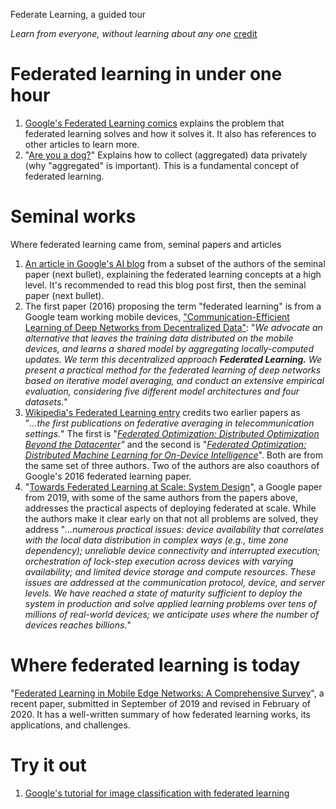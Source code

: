 Federate Learning, a guided tour

*Learn from everyone, without learning about any one* [credit](https://federated.withgoogle.com/)

# Federated learning in under one hour

1. [Google's Federated Learning
  comics](https://federated.withgoogle.com/) explains the
  problem that federated learning solves and how it solves it. It
  also has references to other articles to learn more.
1. "[Are you a
  dog?](https://security.googleblog.com/2014/10/learning-statistics-with-privacy-aided.html)"
  Explains how to collect (aggregated) data privately (why
  "aggregated" is important). This is a fundamental concept of
  federated learning.

# Seminal works

Where federated learning came from, seminal papers and articles

1. [An article in Google's AI
  blog](https://ai.googleblog.com/2017/04/federated-learning-collaborative.html)
  from a subset of the authors of the seminal paper (next bullet),
  explaining the federated learning concepts at a high level. It's
  recommended to read this blog post first, then the seminal paper
  (next bullet).
1. The first paper (2016) proposing the term "federated learning" is
  from a Google team working mobile devices,
  ["Communication-Efficient Learning of Deep
  Networks from Decentralized
  Data"](https://arxiv.org/abs/1602.05629): "*We advocate an
  alternative that leaves the training data distributed on the
  mobile devices, and learns a shared model by aggregating
  locally-computed updates. We term this decentralized approach
  **Federated Learning.** We present a practical method for the
  federated learning of deep networks based on iterative model
  averaging, and conduct an extensive empirical evaluation,
  considering five different model architectures and four
  datasets.*"
1. [Wikipedia's Federated Learning
  entry](https://en.wikipedia.org/wiki/Federated_learning)
  credits two earlier papers as "*...the first publications on
  federative averaging in telecommunication settings.*" The first is
  "*[Federated Optimization: Distributed
  Optimization Beyond the
  Datacenter](https://arxiv.org/pdf/1511.03575.pdf)"* and the
  second is "[*Federated Optimization:
  Distributed Machine Learning for On-Device
  Intelligence*](https://arxiv.org/abs/1610.02527)". Both are
  from the same set of three authors. Two of the authors are also
  coauthors of Google's 2016 federated learning paper.
1. "[Towards Federated Learning at Scale:
  System Design](https://arxiv.org/abs/1902.01046)", a Google
  paper from 2019, with some of the same authors from the papers
  above, addresses the practical aspects of deploying federated at
  scale. While the authors make it clear early on that not all
  problems are solved, they address "*...numerous practical issues:
  device availability that correlates with the local data
  distribution in complex ways (e.g., time zone dependency);
  unreliable device connectivity and interrupted execution;
  orchestration of lock-step execution across devices with varying
  availability; and limited device storage and compute resources.
  These issues are addressed at the communication protocol, device,
  and server levels. We have reached a state of maturity sufficient
  to deploy the system in production and solve applied learning
  problems over tens of millions of real-world devices; we
  anticipate uses where the number of devices reaches billions.*"

# Where federated learning is today

"[Federated Learning in Mobile Edge Networks: A Comprehensive
  Survey](https://arxiv.org/abs/1909.11875)", a recent paper,
  submitted in September of 2019 and revised in February of 2020. It
  has a well-written summary of how federated learning works, its
  applications, and challenges.

# Try it out

1. [Google's tutorial for image classification with federated learning](https://www.tensorflow.org/federated/tutorials/federated_learning_for_image_classification)
